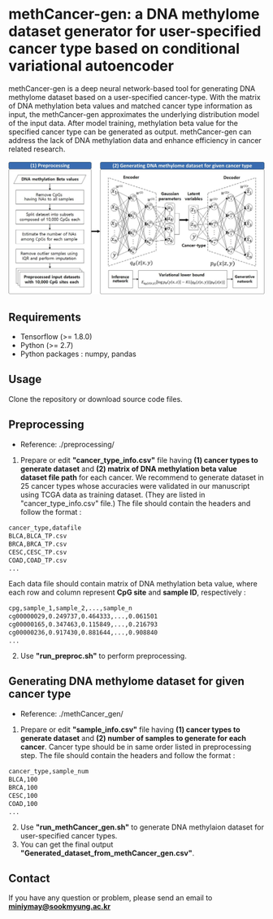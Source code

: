 # methCancer-gen: a DNA methylome dataset generator for user-specified cancer type based on conditional variational autoencoder
methCancer-gen is a deep neural network-based tool for generating DNA methylome dataset based on a user-specified cancer-type. With the matrix of DNA methylation beta values and matched cancer type information as input, the methCancer-gen approximates the underlying distribution model of the input data. After model training, methylation beta value for the specified cancer type can be generated as output. methCancer-gen can address the lack of DNA methylation data and enhance efficiency in cancer related research.

![Figure](https://github.com/cbi-bioinfo/methCancer-gen/blob/master/cancer_generator.jpg?raw=true)

## Requirements
* Tensorflow (>= 1.8.0)
* Python (>= 2.7)
* Python packages : numpy, pandas

## Usage
Clone the repository or download source code files.

## Preprocessing

* Reference: ./preprocessing/

1. Prepare or edit **"cancer_type_info.csv"** file having **(1) cancer types to generate dataset** and **(2) matrix of DNA methylation beta value dataset file path** for each cancer. We recommend to generate dataset in 25 cancer types whose accuracies were validated in our manuscript using TCGA data as training dataset. (They are listed in "cancer_type_info.csv" file.) The file should contain the headers and follow the format :

```
cancer_type,datafile
BLCA,BLCA_TP.csv
BRCA,BRCA_TP.csv
CESC,CESC_TP.csv
COAD,COAD_TP.csv
...
```

Each data file should contain matrix of DNA methylation beta value, where each row and column represent **CpG site** and **sample ID**, respectively :

```
cpg,sample_1,sample_2,...,sample_n
cg00000029,0.249737,0.464333,...,0.061501
cg00000165,0.347463,0.115849,...,0.216793
cg00000236,0.917430,0.881644,...,0.908840
...
```

2. Use **"run_preproc.sh"** to perform preprocessing.

## Generating DNA methylome dataset for given cancer type

* Reference: ./methCancer_gen/

1. Prepare or edit **"sample_info.csv"** file having **(1) cancer types to generate dataset** and **(2) number of samples to generate for each cancer**. Cancer type should be in same order listed in preprocessing step. The file should contain the headers and follow the format : 
```
cancer_type,sample_num
BLCA,100
BRCA,100
CESC,100
COAD,100
...
```

2. Use **"run_methCancer_gen.sh"** to generate DNA methylaion dataset for user-specified cancer types. 
3. You can get the final output **"Generated_dataset_from_methCancer_gen.csv"**.

## Contact
If you have any question or problem, please send an email to **miniymay@sookmyung.ac.kr**
